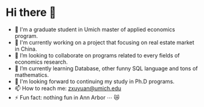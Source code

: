 # Hi there 👋

- 🔭 I'm a graduate student in Umich master of applied economics program.
- 🌱 I'm currently working on a project that focusing on real estate market in China.
- 👯 I’m looking to collaborate on programs related to every fields of economics research.
- 🤔 I’m currently learning Database, other funny SQL language and tons of mathematics.
- 🥇 I'm looking forward to continuing my study in Ph.D programs.
- 📫 How to reach me: [zxuyuan@umich.edu](mailto:zxuyuan@umich.edu)
- ⚡ Fun fact: nothing fun in Ann Arbor $\cdots$ 😿

